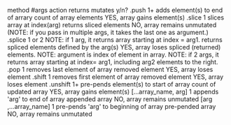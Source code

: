 


method	#args	action	returns	mutates y/n?
.push	1+	adds element(s) to end of arrary	count of array elements	YES, array gains element(s)
.slice	1	slices array at index(arg)	returns sliced elements	NO, array remains unmutated
	 (NOTE: if you pass in multiple args, it takes the last one as argument.)
.splice	1 or 2	NOTE: if 1 arg, it returns array starting at index = arg1.	returns spliced elements defined by the arg(s)	YES, array loses spliced (returned) elements.
	NOTE: argument is index of element in array.	NOTE: if 2 args, it returns array starting at index= arg1, including arg2 elements to the right.
.pop	1	removes last element of array	removed element	YES, array loses element
.shift	1	removes first element of array	removed element	YES, array loses element
.unshift	1+	pre-pends element(s) to start of array	count of updated array	YES, array gains element(s)
[...array_name, arg]	1	appends 'arg' to end of array	appended array	NO, array remains unmutated
[arg ,...array_name]	1	pre-pends 'arg' to beginning of array	pre-pended array	NO, array remains unmutated


